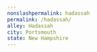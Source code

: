 ```yaml
---
﻿nonslashpermalink: hadassah
permalink: /hadassah/
alley: Hadassah
city: Portsmouth
state: New Hampshire
---
```

